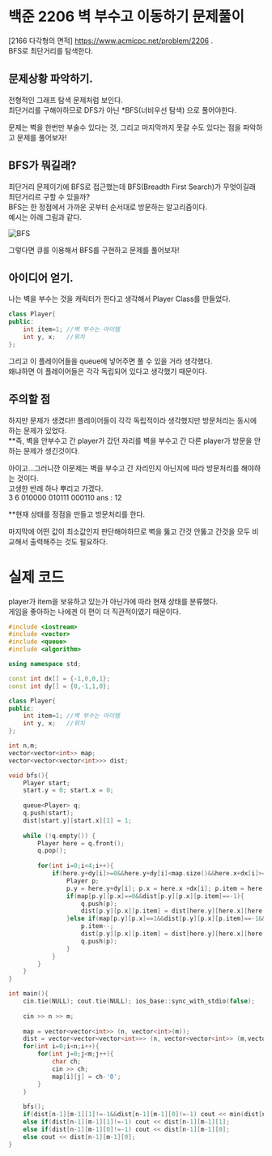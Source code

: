 백준 2206 벽 부수고 이동하기 문제풀이
===============================

[2166 다각형의 면적] <https://www.acmicpc.net/problem/2206> .     
BFS로 최단거리를 탐색한다.

## 문제상황 파악하기.  
전형적인 그래프 탐색 문제처럼 보인다.   
최단거리를 구해야하므로 DFS가 아닌 *BFS(너비우선 탐색) 으로 풀어야한다.   

문제는 벽을 한번만 부술수 있다는 것, 그리고 마지막까지 못갈 수도 있다는 점을 파악하고 문제를 풀어보자!

## BFS가 뭐길래?
최단거리 문제이기에 BFS로 접근했는데 BFS(Breadth First Search)가 무엇이길래 최단거리르 구할 수 있을까?   
BFS는 한 정점에서 가까운 곳부터 순서대로 방문하는 알고리즘이다.   
예시는 아래 그림과 같다.   

![BFS](https://user-images.githubusercontent.com/87902719/165419693-57523e72-88c1-4d79-9f30-02698ad4e546.jpeg)

그렇다면 큐를 이용해서 BFS를 구현하고 문제를 풀어보자!

## 아이디어 얻기.  
나는 벽을 부수는 것을 캐릭터가 한다고 생각해서 Player Class를 만들었다.  
```cpp
class Player{
public:
    int item=1; //벽 부수는 아이템
    int y, x;   //위치
};
```
그리고 이 플레이어들을 queue에 넣어주면 풀 수 있을 거라 생각했다.   
왜냐하면 이 플레이어들은 각각 독립되어 있다고 생각했기 때문이다.   

## 주의할 점
하지만 문제가 생겼다!! 플레이어들이 각각 독립적이라 생각했지만 방문처리는 동시에 하는 문제가 있었다.   
**즉, 벽을 안부수고 간 player가 갔던 자리를 벽을 부수고 간 다른 player가 방문을 안하는 문제가 생긴것이다.

아이고...그러니깐 이문제는 벽을 부수고 간 자리인지 아닌지에 따라 방문처리를 해야하는 것이다.   
고생한 반례 하나 뿌리고 가겠다.   
3 6 
010000 
010111 
000110 
ans : 12 

**현재 상태를 정점을 만들고 방문처리를 한다.

마지막에 어떤 값이 최소값인지 판단해야하므로 벽을 뚫고 간것 안뚫고 간것을 모두 비교해서 출력해주는 것도 필요하다.   

# 실제 코드
player가 item을 보유하고 있는가 아닌가에 따라 현재 상태를 분류했다.   
게임을 좋아하는 나에겐 이 편이 더 직관적이였기 때문이다.  
```cpp
#include <iostream>
#include <vector>
#include <queue>
#include <algorithm>

using namespace std;

const int dx[] = {-1,0,0,1};
const int dy[] = {0,-1,1,0};

class Player{
public:
    int item=1; //벽 부수는 아이템
    int y, x;   //위치
};

int n,m;
vector<vector<int>> map;
vector<vector<vector<int>>> dist;

void bfs(){
    Player start;
    start.y = 0; start.x = 0;
    
    queue<Player> q;
    q.push(start);
    dist[start.y][start.x][1] = 1;
    
    while (!q.empty()) {
        Player here = q.front();
        q.pop();
        
        for(int i=0;i<4;i++){
            if(here.y+dy[i]>=0&&here.y+dy[i]<map.size()&&here.x+dx[i]>=0&&here.x+dx[i]<map[0].size()){
                Player p;
                p.y = here.y+dy[i]; p.x = here.x +dx[i]; p.item = here.item;
                if(map[p.y][p.x]==0&&dist[p.y][p.x][p.item]==-1){
                    q.push(p);
                    dist[p.y][p.x][p.item] = dist[here.y][here.x][here.item]+1;
                }else if(map[p.y][p.x]==1&&dist[p.y][p.x][p.item]==-1&&p.item){
                    p.item--;
                    dist[p.y][p.x][p.item] = dist[here.y][here.x][here.item]+1;
                    q.push(p);
                }
            }
        }
    }
}

int main(){
    cin.tie(NULL); cout.tie(NULL); ios_base::sync_with_stdio(false);
    
    cin >> n >> m;
    
    map = vector<vector<int>> (n, vector<int>(m));
    dist = vector<vector<vector<int>>> (n, vector<vector<int>> (m,vector<int> (2,-1)));
    for(int i=0;i<n;i++){
        for(int j=0;j<m;j++){
            char ch;
            cin >> ch;
            map[i][j] = ch-'0';
        }
    }
    
    bfs();
    if(dist[n-1][m-1][1]!=-1&&dist[n-1][m-1][0]!=-1) cout << min(dist[n-1][m-1][1],dist[n-1][m-1][0]);
    else if(dist[n-1][m-1][1]!=-1) cout << dist[n-1][m-1][1];
    else if(dist[n-1][m-1][0]!=-1) cout << dist[n-1][m-1][0];
    else cout << dist[n-1][m-1][0];
}

```
